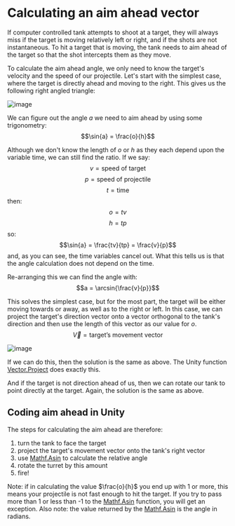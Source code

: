 # Calculating an aim ahead vector

If computer controlled tank attempts to shoot at a target, they will always miss if the target is moving relatively left or right, and if the shots are not instantaneous. To hit a target that is moving, the tank needs to aim ahead of the target so that the shot intercepts them as they move.

To calculate the aim ahead angle, we only need to know the target's velocity and the speed of our projectile. Let's start with the simplest case, where the target is directly ahead and moving to the right. This gives us the following right angled triangle:

![image](https://github.com/LSBUSGP/AimAhead/assets/3679392/8c9e6151-04dc-4f80-b3d8-eb3ddea98beb)

We can figure out the angle $a$ we need to aim ahead by using some trigonometry:
$$\sin{a} = \frac{o}{h}$$

Although we don't know the length of $o$ or $h$ as they each depend upon the variable time, we can still find the ratio. If we say:
$$v = \text{speed of target}$$
$$p = \text{speed of projectile}$$
$$t = \text{time}$$
then:
$$o = tv$$
$$h = tp$$
so:
$$\sin{a} = \frac{tv}{tp} = \frac{v}{p}$$
and, as you can see, the time variables cancel out. What this tells us is that the angle calculation does not depend on the time.

Re-arranging this we can find the angle with:
$$a = \arcsin{\frac{v}{p}}$$

This solves the simplest case, but for the most part, the target will be either moving towards or away, as well as to the right or left. In this case, we can project the target's direction vector onto a vector orthogonal to the tank's direction and then use the length of this vector as our value for $o$.
$$\vec{V} = \text{target's movement vector}$$

![image](https://github.com/LSBUSGP/AimAhead/assets/3679392/a9734e7b-6c5c-4eed-b4ef-1d0d16adcdc1)

If we can do this, then the solution is the same as above. The Unity function [Vector.Project](https://docs.unity3d.com/2022.3/Documentation/ScriptReference/Vector3.Project.html) does exactly this.

And if the target is not direction ahead of us, then we can rotate our tank to point directly at the target. Again, the solution is the same as above.

## Coding aim ahead in Unity

The steps for calculating the aim ahead are therefore:

1. turn the tank to face the target
2. project the target's movement vector onto the tank's right vector
3. use [Mathf.Asin](https://docs.unity3d.com/2022.3/Documentation/ScriptReference/Mathf.Asin.html) to calculate the relative angle
4. rotate the turret by this amount
5. fire!

Note: if in calculating the value $\frac{o}{h}$ you end up with 1 or more, this means your projectile is not fast enough to hit the target. If you try to pass more than 1 or less than -1 to the [Mathf.Asin](https://docs.unity3d.com/2022.3/Documentation/ScriptReference/Mathf.Asin.html) function, you will get an exception.
Also note: the value returned by the [Mathf.Asin](https://docs.unity3d.com/2022.3/Documentation/ScriptReference/Mathf.Asin.html) is the angle in radians.

